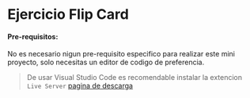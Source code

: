 # Ejercicio Flip Card

#### Pre-requisitos:
No es necesario nigun pre-requisito especifico para realizar este mini proyecto, solo necesitas un editor de codigo de preferencia.

> De usar Visual Studio Code es recomendable instalar la extencion `Live Server` [pagina de descarga](https://marketplace.visualstudio.com/items?itemName=ritwickdey.LiveServer)

